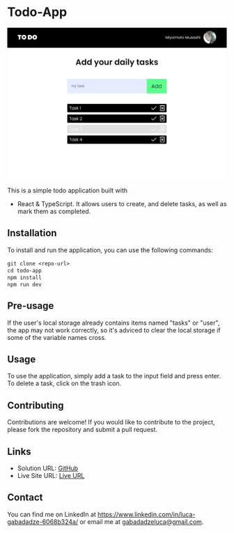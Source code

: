 # Todo-App

![Screenshot](./src/assets/screenshot.png)

This is a simple todo application built with 
- React & TypeScript.
It allows users to create, and delete tasks, as well as mark them as completed. 

## Installation

To install and run the application, you can use the following commands:

```
git clone <repo-url>
cd todo-app
npm install
npm run dev
```


## Pre-usage

If the user's local storage already contains items named "tasks" or "user", the app may not work correctly, so it's adviced to clear the local storage if some of the variable names cross.

## Usage

To use the application, simply add a task to the input field and press enter. To delete a task, click on the trash icon.

## Contributing

Contributions are welcome! If you would like to contribute to the project, please fork the repository and submit a pull request. 

## Links

- Solution URL: [GitHub](https://github.com/gabadadzeluca/todo-app-unilab)
- Live Site URL: [Live URL](https://gabadadzeluca.github.io/todo-app-unilab/)

## Contact

You can find me on LinkedIn at <https://www.linkedin.com/in/luca-gabadadze-6068b324a/> or email me at <gabadadzeluca@gmail.com>.
